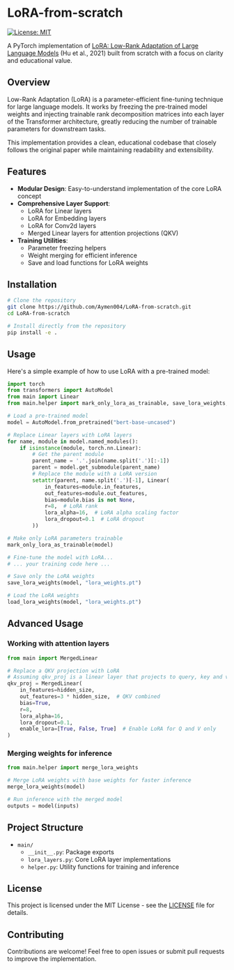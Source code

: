 # LoRA-from-scratch

[![License: MIT](https://img.shields.io/badge/License-MIT-yellow.svg)](https://opensource.org/licenses/MIT)

A PyTorch implementation of [LoRA: Low-Rank Adaptation of Large Language Models](https://arxiv.org/abs/2106.09685) (Hu et al., 2021) built from scratch with a focus on clarity and educational value.

## Overview

Low-Rank Adaptation (LoRA) is a parameter-efficient fine-tuning technique for large language models. It works by freezing the pre-trained model weights and injecting trainable rank decomposition matrices into each layer of the Transformer architecture, greatly reducing the number of trainable parameters for downstream tasks.

This implementation provides a clean, educational codebase that closely follows the original paper while maintaining readability and extensibility.

## Features

- **Modular Design**: Easy-to-understand implementation of the core LoRA concept
- **Comprehensive Layer Support**:
  - LoRA for Linear layers
  - LoRA for Embedding layers
  - LoRA for Conv2d layers
  - Merged Linear layers for attention projections (QKV)
- **Training Utilities**:
  - Parameter freezing helpers
  - Weight merging for efficient inference
  - Save and load functions for LoRA weights

## Installation

```bash
# Clone the repository
git clone https://github.com/Aymen004/LoRA-from-scratch.git
cd LoRA-from-scratch

# Install directly from the repository
pip install -e .
```

## Usage

Here's a simple example of how to use LoRA with a pre-trained model:

```python
import torch
from transformers import AutoModel
from main import Linear
from main.helper import mark_only_lora_as_trainable, save_lora_weights, load_lora_weights

# Load a pre-trained model
model = AutoModel.from_pretrained("bert-base-uncased")

# Replace Linear layers with LoRA layers
for name, module in model.named_modules():
    if isinstance(module, torch.nn.Linear):
        # Get the parent module
        parent_name = '.'.join(name.split('.')[:-1])
        parent = model.get_submodule(parent_name)
        # Replace the module with a LoRA version
        setattr(parent, name.split('.')[-1], Linear(
            in_features=module.in_features,
            out_features=module.out_features,
            bias=module.bias is not None,
            r=8,  # LoRA rank
            lora_alpha=16,  # LoRA alpha scaling factor
            lora_dropout=0.1  # LoRA dropout
        ))

# Make only LoRA parameters trainable
mark_only_lora_as_trainable(model)

# Fine-tune the model with LoRA...
# ... your training code here ...

# Save only the LoRA weights
save_lora_weights(model, "lora_weights.pt")

# Load the LoRA weights
load_lora_weights(model, "lora_weights.pt")
```

## Advanced Usage

### Working with attention layers

```python
from main import MergedLinear

# Replace a QKV projection with LoRA
# Assuming qkv_proj is a linear layer that projects to query, key and value
qkv_proj = MergedLinear(
    in_features=hidden_size,
    out_features=3 * hidden_size,  # QKV combined
    bias=True,
    r=8,
    lora_alpha=16,
    lora_dropout=0.1,
    enable_lora=[True, False, True]  # Enable LoRA for Q and V only
)
```

### Merging weights for inference

```python
from main.helper import merge_lora_weights

# Merge LoRA weights with base weights for faster inference
merge_lora_weights(model)

# Run inference with the merged model
outputs = model(inputs)
```

## Project Structure

- `main/`
  - `__init__.py`: Package exports
  - `lora_layers.py`: Core LoRA layer implementations
  - `helper.py`: Utility functions for training and inference


## License

This project is licensed under the MIT License - see the [LICENSE](LICENSE) file for details.

## Contributing

Contributions are welcome! Feel free to open issues or submit pull requests to improve the implementation.